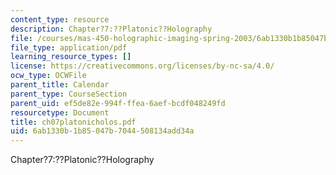 ```yaml
---
content_type: resource
description: Chapter?7:??Platonic??Holography
file: /courses/mas-450-holographic-imaging-spring-2003/6ab1330b1b85047b7044508134add34a_ch07platonicholos.pdf
file_type: application/pdf
learning_resource_types: []
license: https://creativecommons.org/licenses/by-nc-sa/4.0/
ocw_type: OCWFile
parent_title: Calendar
parent_type: CourseSection
parent_uid: ef5de82e-994f-ffea-6aef-bcdf048249fd
resourcetype: Document
title: ch07platonicholos.pdf
uid: 6ab1330b-1b85-047b-7044-508134add34a
---
```

Chapter?7:??Platonic??Holography